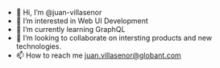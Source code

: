 - 👋 Hi, I’m @juan-villasenor
- 👀 I’m interested in Web UI Development
- 🌱 I’m currently learning GraphQL
- 💞️ I’m looking to collaborate on intersting products and new technologies.
- 📫 How to reach me juan.villasenor@globant.com
